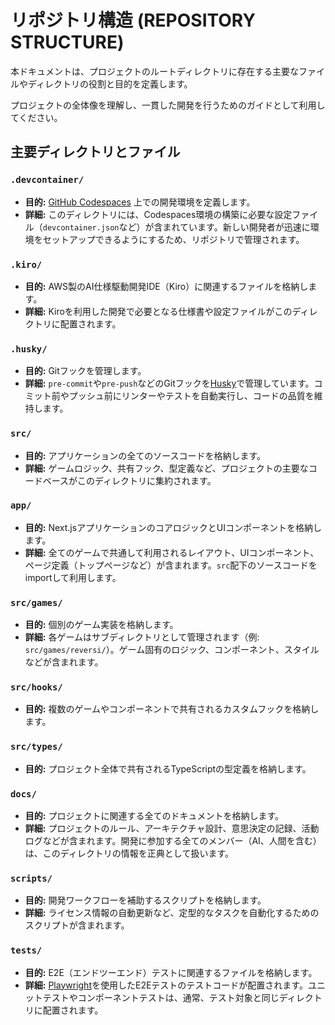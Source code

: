 # リポジトリ構造 (REPOSITORY STRUCTURE)

本ドキュメントは、プロジェクトのルートディレクトリに存在する主要なファイルやディレクトリの役割と目的を定義します。

プロジェクトの全体像を理解し、一貫した開発を行うためのガイドとして利用してください。

## 主要ディレクトリとファイル

### `.devcontainer/`
- **目的:** [GitHub Codespaces](https://github.co.jp/features/codespaces) 上での開発環境を定義します。
- **詳細:** このディレクトリには、Codespaces環境の構築に必要な設定ファイル（`devcontainer.json`など）が含まれています。新しい開発者が迅速に環境をセットアップできるようにするため、リポジトリで管理されます。

### `.kiro/`
- **目的:** AWS製のAI仕様駆動開発IDE（Kiro）に関連するファイルを格納します。
- **詳細:** Kiroを利用した開発で必要となる仕様書や設定ファイルがこのディレクトリに配置されます。

### `.husky/`
- **目的:** Gitフックを管理します。
- **詳細:** `pre-commit`や`pre-push`などのGitフックを[Husky](https://typicode.github.io/husky/)で管理しています。コミット前やプッシュ前にリンターやテストを自動実行し、コードの品質を維持します。

### `src/`
- **目的:** アプリケーションの全てのソースコードを格納します。
- **詳細:** ゲームロジック、共有フック、型定義など、プロジェクトの主要なコードベースがこのディレクトリに集約されます。

### `app/`
- **目的:** Next.jsアプリケーションのコアロジックとUIコンポーネントを格納します。
- **詳細:** 全てのゲームで共通して利用されるレイアウト、UIコンポーネント、ページ定義（トップページなど）が含まれます。`src`配下のソースコードをimportして利用します。

### `src/games/`
- **目的:** 個別のゲーム実装を格納します。
- **詳細:** 各ゲームはサブディレクトリとして管理されます（例: `src/games/reversi/`）。ゲーム固有のロジック、コンポーネント、スタイルなどが含まれます。

### `src/hooks/`
- **目的:** 複数のゲームやコンポーネントで共有されるカスタムフックを格納します。

### `src/types/`
- **目的:** プロジェクト全体で共有されるTypeScriptの型定義を格納します。

### `docs/`
- **目的:** プロジェクトに関連する全てのドキュメントを格納します。
- **詳細:** プロジェクトのルール、アーキテクチャ設計、意思決定の記録、活動ログなどが含まれます。開発に参加する全てのメンバー（AI、人間を含む）は、このディレクトリの情報を正典として扱います。

### `scripts/`
- **目的:** 開発ワークフローを補助するスクリプトを格納します。
- **詳細:** ライセンス情報の自動更新など、定型的なタスクを自動化するためのスクリプトが含まれます。

### `tests/`
- **目的:** E2E（エンドツーエンド）テストに関連するファイルを格納します。
- **詳細:** [Playwright](https://playwright.dev/)を使用したE2Eテストのテストコードが配置されます。ユニットテストやコンポーネントテストは、通常、テスト対象と同じディレクトリに配置されます。
